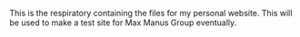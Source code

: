 This is the respiratory containing the files for my personal website. This will be used to make a test site for Max Manus Group eventually.
